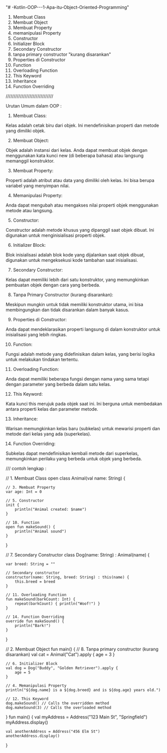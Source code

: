 "# -Kotlin-OOP---1-Apa-itu-Object-Oriented-Programming" 

1. Membuat Class
2. Membuat Object
3. Membuat Property
4. memanipulasi Property
5. Constructor
6. Initializer Block
7. Secondary Constructor
8. tanpa primary constructor "kurang disarankan"
9. Properties di Constructor
10. Function
11. Overloading Function
12. This Keyword
13. Inheritance
14. Function Overriding




//////////////////////////////

Urutan Umum dalam OOP :

1. Membuat Class:

Kelas adalah cetak biru dari objek. Ini mendefinisikan properti dan metode yang dimiliki objek.

2. Membuat Object:

Objek adalah instansi dari kelas. Anda dapat membuat objek dengan menggunakan kata kunci new (di beberapa bahasa) atau langsung memanggil konstruktor.

3. Membuat Property:

Properti adalah atribut atau data yang dimiliki oleh kelas. Ini bisa berupa variabel yang menyimpan nilai.

4. Memanipulasi Property:

Anda dapat mengubah atau mengakses nilai properti objek menggunakan metode atau langsung.

5. Constructor:

Constructor adalah metode khusus yang dipanggil saat objek dibuat. Ini digunakan untuk menginisialisasi properti objek.

6. Initializer Block:

Blok inisialisasi adalah blok kode yang dijalankan saat objek dibuat, digunakan untuk mengeksekusi kode tambahan saat inisialisasi.

7. Secondary Constructor:

Kelas dapat memiliki lebih dari satu konstruktor, yang memungkinkan pembuatan objek dengan cara yang berbeda.

8. Tanpa Primary Constructor (kurang disarankan):

Meskipun mungkin untuk tidak memiliki konstruktor utama, ini bisa membingungkan dan tidak disarankan dalam banyak kasus.

9. Properties di Constructor:

Anda dapat mendeklarasikan properti langsung di dalam konstruktor untuk inisialisasi yang lebih ringkas.

10. Function:

Fungsi adalah metode yang didefinisikan dalam kelas, yang berisi logika untuk melakukan tindakan tertentu.

11. Overloading Function:

Anda dapat memiliki beberapa fungsi dengan nama yang sama tetapi dengan parameter yang berbeda dalam satu kelas.

12. This Keyword:

Kata kunci this merujuk pada objek saat ini. Ini berguna untuk membedakan antara properti kelas dan parameter metode.

13. Inheritance:

Warisan memungkinkan kelas baru (subkelas) untuk mewarisi properti dan metode dari kelas yang ada (superkelas).

14. Function Overriding:

Subkelas dapat mendefinisikan kembali metode dari superkelas, memungkinkan perilaku yang berbeda untuk objek yang berbeda.


/// contoh lengkap : 

// 1. Membuat Class
open class Animal(val name: String) {

    // 3. Membuat Property
    var age: Int = 0

    // 5. Constructor
    init {
        println("Animal created: $name")
    }

    // 10. Function
    open fun makeSound() {
        println("Animal sound")
    }
}

// 7. Secondary Constructor
class Dog(name: String) : Animal(name) {
    
    var breed: String = ""

    // Secondary constructor
    constructor(name: String, breed: String) : this(name) {
        this.breed = breed
    }

    // 11. Overloading Function
    fun makeSound(barkCount: Int) {
        repeat(barkCount) { println("Woof!") }
    }

    // 14. Function Overriding
    override fun makeSound() {
        println("Bark!")
    }
}

// 2. Membuat Object
fun main() {
    // 8. Tanpa primary constructor (kurang disarankan)
    val cat = Animal("Cat").apply {
        age = 3
    }

    // 6. Initializer Block
    val dog = Dog("Buddy", "Golden Retriever").apply {
        age = 5
    }

    // 4. Memanipulasi Property
    println("${dog.name} is a ${dog.breed} and is ${dog.age} years old.")

    // 12. This Keyword
    dog.makeSound() // Calls the overridden method
    dog.makeSound(3) // Calls the overloaded method
}
fun main() {
    val myAddress = Address("123 Main St", "Springfield")
    myAddress.display()

    val anotherAddress = Address("456 Elm St")
    anotherAddress.display()
}